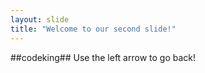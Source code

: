```yaml
---
layout: slide
title: "Welcome to our second slide!"
---
```

##codeking##
Use the left arrow to go back!
